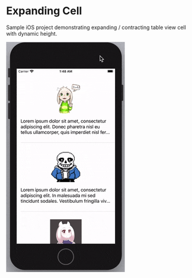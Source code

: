# Expanding Cell

Sample iOS project demonstrating expanding / contracting table view cell with dynamic height.



![demo](expanding.gif)